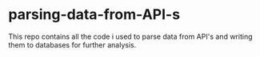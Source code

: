 # parsing-data-from-API-s
This repo contains all the code i used to parse data from API's and writing them to databases for further analysis.
